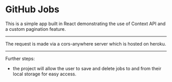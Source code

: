 # GitHub Jobs

This is a simple app built in React demonstrating the use of Context API and a custom pagination feature.

---

The request is made via a cors-anywhere server which is hosted on heroku.

--- 

Further steps:
- the project will allow the user to save and delete jobs to and from their local storage for easy access.

